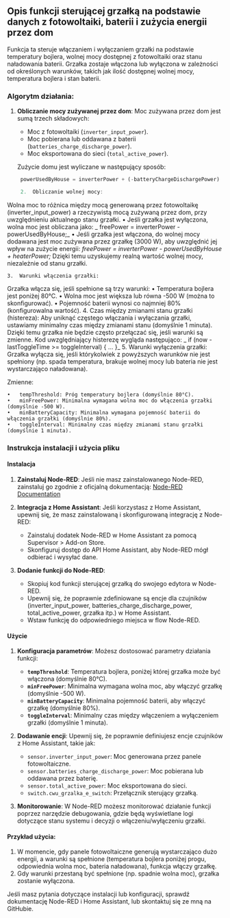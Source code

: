## Opis funkcji sterującej grzałką na podstawie danych z fotowoltaiki, baterii i zużycia energii przez dom

Funkcja ta steruje włączaniem i wyłączaniem grzałki na podstawie temperatury bojlera, wolnej mocy dostępnej z fotowoltaiki oraz stanu naładowania baterii. Grzałka zostaje włączona lub wyłączona w zależności od określonych warunków, takich jak ilość dostępnej wolnej mocy, temperatura bojlera i stan baterii. 

### Algorytm działania:
1. **Obliczanie mocy zużywanej przez dom**:
   Moc zużywana przez dom jest sumą trzech składowych:
   - Moc z fotowoltaiki (`inverter_input_power`).
   - Moc pobierana lub oddawana z baterii (`batteries_charge_discharge_power`).
   - Moc eksportowana do sieci (`total_active_power`).
   
   Zużycie domu jest wyliczane w następujący sposób:
   ```javascript
    powerUsedByHouse = inverterPower + (-batteryChargeDischargePower) + (-totalActivePower);

	2.	Obliczanie wolnej mocy:
Wolna moc to różnica między mocą generowaną przez fotowoltaikę (inverter_input_power) a rzeczywistą mocą zużywaną przez dom, przy uwzględnieniu aktualnego stanu grzałki.
	•	Jeśli grzałka jest wyłączona, wolna moc jest obliczana jako:
     _ freePower = inverterPower - powerUsedByHouse;_
  •	Jeśli grzałka jest włączona, do wolnej mocy dodawana jest moc zużywana przez grzałkę (3000 W), aby uwzględnić jej wpływ na zużycie energii:
      _freePower = inverterPower - powerUsedByHouse + heaterPower;_
  Dzięki temu uzyskujemy realną wartość wolnej mocy, niezależnie od stanu grzałki.

	3.	Warunki włączenia grzałki:
Grzałka włącza się, jeśli spełnione są trzy warunki:
	•	Temperatura bojlera jest poniżej 80°C.
	•	Wolna moc jest większa lub równa -500 W (można to skonfigurować).
	•	Pojemność baterii wynosi co najmniej 80% (konfigurowalna wartość).
	4.	Czas między zmianami stanu grzałki (histereza):
Aby uniknąć częstego włączania i wyłączania grzałki, ustawiamy minimalny czas między zmianami stanu (domyślnie 1 minuta). Dzięki temu grzałka nie będzie często przełączać się, jeśli warunki są zmienne.
Kod uwzględniający histerezę wygląda następująco:
 _   if (now - lastToggleTime >= toggleInterval) { ... }_
5.	Warunki wyłączenia grzałki:
Grzałka wyłącza się, jeśli którykolwiek z powyższych warunków nie jest spełniony (np. spada temperatura, brakuje wolnej mocy lub bateria nie jest wystarczająco naładowana).

Zmienne:

	•	tempThreshold: Próg temperatury bojlera (domyślnie 80°C).
	•	minFreePower: Minimalna wymagana wolna moc do włączenia grzałki (domyślnie -500 W).
	•	minBatteryCapacity: Minimalna wymagana pojemność baterii do włączenia grzałki (domyślnie 80%).
	•	toggleInterval: Minimalny czas między zmianami stanu grzałki (domyślnie 1 minuta).

 



 

### Instrukcja instalacji i użycia pliku

#### Instalacja

1. **Zainstaluj Node-RED**:
   Jeśli nie masz zainstalowanego Node-RED, zainstaluj go zgodnie z oficjalną dokumentacją: [Node-RED Documentation](https://nodered.org/docs/getting-started/local)

2. **Integracja z Home Assistant**:
   Jeśli korzystasz z Home Assistant, upewnij się, że masz zainstalowaną i skonfigurowaną integrację z Node-RED:
   - Zainstaluj dodatek Node-RED w Home Assistant za pomocą Supervisor > Add-on Store.
   - Skonfiguruj dostęp do API Home Assistant, aby Node-RED mógł odbierać i wysyłać dane.

3. **Dodanie funkcji do Node-RED**:
   - Skopiuj kod funkcji sterującej grzałką do swojego edytora w Node-RED.
   - Upewnij się, że poprawnie zdefiniowane są encje dla czujników (inverter_input_power, batteries_charge_discharge_power, total_active_power, grzałka itp.) w Home Assistant.
   - Wstaw funkcję do odpowiedniego miejsca w flow Node-RED.

#### Użycie

1. **Konfiguracja parametrów**:
   Możesz dostosować parametry działania funkcji:
   - **`tempThreshold`**: Temperatura bojlera, poniżej której grzałka może być włączona (domyślnie 80°C).
   - **`minFreePower`**: Minimalna wymagana wolna moc, aby włączyć grzałkę (domyślnie -500 W).
   - **`minBatteryCapacity`**: Minimalna pojemność baterii, aby włączyć grzałkę (domyślnie 80%).
   - **`toggleInterval`**: Minimalny czas między włączeniem a wyłączeniem grzałki (domyślnie 1 minuta).

2. **Dodawanie encji**:
   Upewnij się, że poprawnie definiujesz encje czujników z Home Assistant, takie jak:
   - `sensor.inverter_input_power`: Moc generowana przez panele fotowoltaiczne.
   - `sensor.batteries_charge_discharge_power`: Moc pobierana lub oddawana przez baterię.
   - `sensor.total_active_power`: Moc eksportowana do sieci.
   - `switch.cwu_grzalka_e_switch`: Przełącznik sterujący grzałką.

3. **Monitorowanie**:
   W Node-RED możesz monitorować działanie funkcji poprzez narzędzie debugowania, gdzie będą wyświetlane logi dotyczące stanu systemu i decyzji o włączeniu/wyłączeniu grzałki.

#### Przykład użycia:

1. W momencie, gdy panele fotowoltaiczne generują wystarczająco dużo energii, a warunki są spełnione (temperatura bojlera poniżej progu, odpowiednia wolna moc, bateria naładowana), funkcja włączy grzałkę.
2. Gdy warunki przestaną być spełnione (np. spadnie wolna moc), grzałka zostanie wyłączona.

Jeśli masz pytania dotyczące instalacji lub konfiguracji, sprawdź dokumentację Node-RED i Home Assistant, lub skontaktuj się ze mną na GitHubie.
